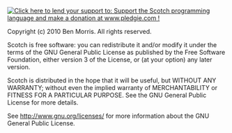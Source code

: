 <a href='http://www.pledgie.com/campaigns/14464'><img alt='Click here to lend your support to: Support the Scotch programming language and make a donation at www.pledgie.com !' src='http://www.pledgie.com/campaigns/14464.png?skin_name=chrome' border='0' /></a>

Copyright (c) 2010 Ben Morris. All rights reserved.

Scotch is free software: you can redistribute it and/or modify
it under the terms of the GNU General Public License as published by
the Free Software Foundation, either version 3 of the License, or
(at your option) any later version.

Scotch is distributed in the hope that it will be useful,
but WITHOUT ANY WARRANTY; without even the implied warranty of
MERCHANTABILITY or FITNESS FOR A PARTICULAR PURPOSE.  See the
GNU General Public License for more details.

See <http://www.gnu.org/licenses/> for more information about the
GNU General Public License.
